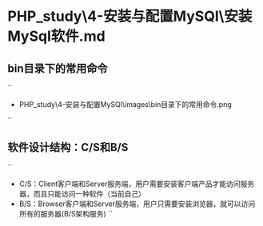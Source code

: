 # PHP_study\4-安装与配置MySQl\安装MySql软件.md

## bin目录下的常用命令

``

* PHP_study\4-安装与配置MySQl\images\bin目录下的常用命令.png

``

## 软件设计结构：C/S和B/S

``

* C/S：Client客户端和Server服务端，用户需要安装客户端产品才能访问服务器，而且只能访问一种软件（当前自己）
* B/S：Browser客户端和Server服务端，用户只需要安装浏览器，就可以访问所有的服务器(B/S架构服务)
``